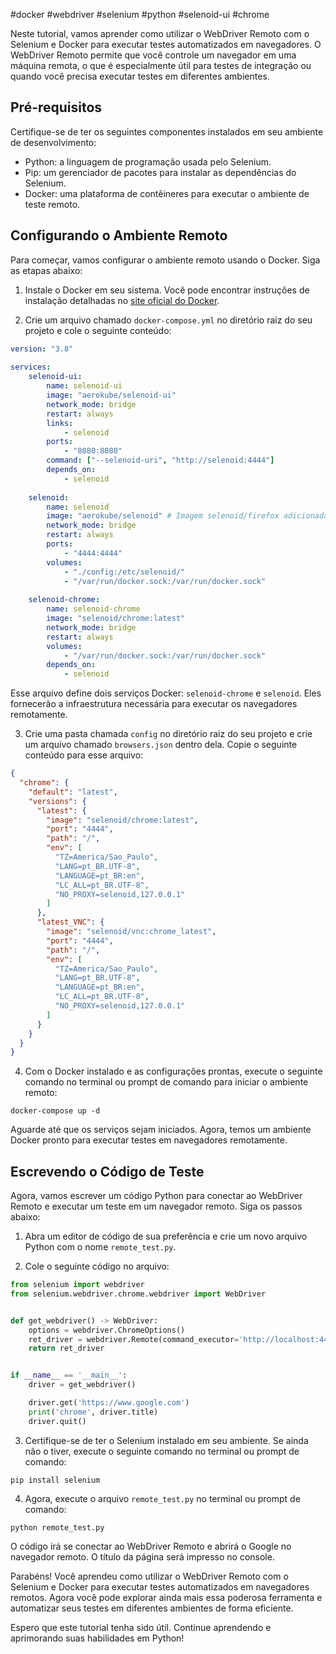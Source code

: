 #docker #webdriver #selenium #python #selenoid-ui #chrome

Neste tutorial, vamos aprender como utilizar o WebDriver Remoto com o Selenium e Docker para executar testes automatizados em navegadores. O WebDriver Remoto permite que você controle um navegador em uma máquina remota, o que é especialmente útil para testes de integração ou quando você precisa executar testes em diferentes ambientes.

## Pré-requisitos

Certifique-se de ter os seguintes componentes instalados em seu ambiente de desenvolvimento:

- Python: a linguagem de programação usada pelo Selenium.
- Pip: um gerenciador de pacotes para instalar as dependências do Selenium.
- Docker: uma plataforma de contêineres para executar o ambiente de teste remoto.

## Configurando o Ambiente Remoto

Para começar, vamos configurar o ambiente remoto usando o Docker. Siga as etapas abaixo:

1. Instale o Docker em seu sistema. Você pode encontrar instruções de instalação detalhadas no [site oficial do Docker](https://docs.docker.com/get-docker/).

2. Crie um arquivo chamado `docker-compose.yml` no diretório raiz do seu projeto e cole o seguinte conteúdo:

```yaml
version: "3.8"  
  
services:  
	selenoid-ui:  
		name: selenoid-ui  
		image: "aerokube/selenoid-ui"  
		network_mode: bridge  
		restart: always  
		links:  
			- selenoid  
		ports:  
			- "8080:8080"  
		command: ["--selenoid-uri", "http://selenoid:4444"]  
		depends_on:  
			- selenoid  
		  
	selenoid:  
		name: selenoid  
		image: "aerokube/selenoid" # Imagem selenoid/firefox adicionada  
		network_mode: bridge  
		restart: always  
		ports:  
			- "4444:4444"  
		volumes:  
			- "./config:/etc/selenoid/"  
			- "/var/run/docker.sock:/var/run/docker.sock"  
	  
	selenoid-chrome:  
		name: selenoid-chrome  
		image: "selenoid/chrome:latest"  
		network_mode: bridge  
		restart: always  
		volumes:  
			- "/var/run/docker.sock:/var/run/docker.sock"  
		depends_on:  
			- selenoid
```

Esse arquivo define dois serviços Docker: `selenoid-chrome` e `selenoid`. Eles fornecerão a infraestrutura necessária para executar os navegadores remotamente.

3. Crie uma pasta chamada `config` no diretório raiz do seu projeto e crie um arquivo chamado `browsers.json` dentro dela. Copie o seguinte conteúdo para esse arquivo:

```json
{
  "chrome": {
    "default": "latest",
    "versions": {
      "latest": {
        "image": "selenoid/chrome:latest",
        "port": "4444",
        "path": "/",
        "env": [
          "TZ=America/Sao_Paulo",
          "LANG=pt_BR.UTF-8",
          "LANGUAGE=pt_BR:en",
          "LC_ALL=pt_BR.UTF-8",
          "NO_PROXY=selenoid,127.0.0.1"
        ]
      },
      "latest_VNC": {
        "image": "selenoid/vnc:chrome_latest",
        "port": "4444",
        "path": "/",
        "env": [
          "TZ=America/Sao_Paulo",
          "LANG=pt_BR.UTF-8",
          "LANGUAGE=pt_BR:en",
          "LC_ALL=pt_BR.UTF-8",
          "NO_PROXY=selenoid,127.0.0.1"
        ]
      }
    }
  }
}
```

4. Com o Docker instalado e as configurações prontas, execute o seguinte comando no terminal ou prompt de comando para iniciar o ambiente remoto:

```
docker-compose up -d
```

Aguarde até que os serviços sejam iniciados. Agora, temos um ambiente Docker pronto para executar testes em navegadores remotamente.

## Escrevendo o Código de Teste

Agora, vamos escrever um código Python para conectar ao WebDriver Remoto e executar um teste em um navegador remoto. Siga os passos abaixo:

1. Abra um editor de código de sua preferência e crie um novo arquivo Python com o nome `remote_test.py`.

2. Cole o seguinte código no arquivo:

```python
from selenium import webdriver
from selenium.webdriver.chrome.webdriver import WebDriver


def get_webdriver() -> WebDriver:
    options = webdriver.ChromeOptions()
    ret_driver = webdriver.Remote(command_executor='http://localhost:4444/wd/hub', options=options)
    return ret_driver


if __name__ == '__main__':
    driver = get_webdriver()

    driver.get('https://www.google.com')
    print('chrome', driver.title)
    driver.quit()
```

3. Certifique-se de ter o Selenium instalado em seu ambiente. Se ainda não o tiver, execute o seguinte comando no terminal ou prompt de comando:

```
pip install selenium
```

4. Agora, execute o arquivo `remote_test.py` no terminal ou prompt de comando:

```
python remote_test.py
```

O código irá se conectar ao WebDriver Remoto e abrirá o Google no navegador remoto. O título da página será impresso no console.

Parabéns! Você aprendeu como utilizar o WebDriver Remoto com o Selenium e Docker para executar testes automatizados em navegadores remotos. Agora você pode explorar ainda mais essa poderosa ferramenta e automatizar seus testes em diferentes ambientes de forma eficiente.

Espero que este tutorial tenha sido útil. Continue aprendendo e aprimorando suas habilidades em Python!
